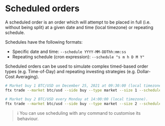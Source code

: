 # Scheduled orders

A scheduled order is an order which will attempt to be placed in full (i.e. without being split) at a given date and time (local timezone) or repeating schedule.

Schedules have the following formats:

- Specific date and time: `--schedule YYYY-MM-DDThh:mm:ss`
- Repeating schedule (cron expression): `--schedule "s m h D M Y"`

Scheduled orders can be used to simulate complex timed-based order types (e.g. Time-of-Day) and repeating investing strategies (e.g. Dollar-Cost Averaging).

```sh
# Market buy 1 BTC/USD on December 25, 2021 at 09:30:00 (local timezone).
ftx trade --market btc/usd --side buy --type market --size 1 --schedule 2021-12-25T09:30:00

# Market buy 2 BTC/USD every Monday at 14:00:00 (local timezone).
ftx trade --market btc/usd --side buy --type market --size 2 --schedule "0 14 * * 1"
```

> ℹ️ You can use scheduling with any command to customise its behaviour.
